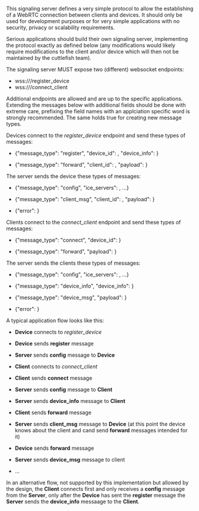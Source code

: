 This signaling server defines a very simple protocol to allow the establishing
of a WebRTC connection between clients and devices. It should only be used for
development purposes or for very simple applications with no security, privacy
or scalability requirements.

Serious applications should build their own signaling server, implementing the
protocol exactly as defined below (any modifications would likely require
modifications to the client and/or device which will then not be maintained by
the cuttlefish team).

The signaling server MUST expose two (different) websocket endpoints:

* wss://<addr>/register_device
* wss://<addr>/connect_client

Additional endpoints are allowed and are up to the specific applications.
Extending the messages below with additional fields should be done with extreme
care, prefixing the field names with an applciation specific word is strongly
recommended. The same holds true for creating new message types.

Devices connect to the *register_device* endpoint and send these types of
messages:

* {"message_type": "register", "device_id": <String>, "device_info": <Any>}

* {"message_type": "forward", "client_id": <Integer>, "payload": <Any>}

The server sends the device these types of messages:

* {"message_type": "config", "ice_servers": <Array of IceServer dictionaries>,
...}

* {"message_type": "client_msg", "client_id": <Integer>, "payload": <Any>}

* {"error": <String>}

Clients connect to the *connect_client* endpoint and send these types of
messages:

* {"message_type": "connect", "device_id": <String>}

* {"message_type": "forward", "payload": <Any>}

The server sends the clients these types of messages:

* {"message_type": "config", "ice_servers": <Array of IceServer dictionaries>,
...}

* {"message_type": "device_info", "device_info": <Any>}

* {"message_type": "device_msg", "payload": <Any>}

* {"error": <String>}

A typical application flow looks like this:

* **Device** connects to *register_device*

* **Device** sends **register** message

* **Server** sends **config** message to **Device**

* **Client** connects to *connect_client*

* **Client** sends **connect** message

* **Server** sends **config** message to **Client**

* **Server** sends **device_info** message to **Client**

* **Client** sends **forward** message

* **Server** sends **client_msg** message to **Device** (at this point the
device knows about the client and cand send **forward** messages intended for
it)

* **Device** sends **forward** message

* **Server** sends **device_msg** message to client

* ...

In an alternative flow, not supported by this implementation but allowed by the
design, the **Client** connects first and only receives a **config** message
from the **Server**, only after the **Device** has sent the **register** message
the **Server** sends the **device_info** messaage to the **Client**.
